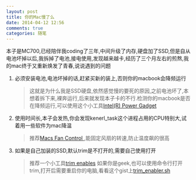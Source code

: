 ```yaml
---
layout: post
title: 你的Mac慢了么
date: 2014-04-12 12:56
comments: true
categories: 随笔
---
```


本子是MC700,已经陪伴我coding了三年,中间升级了内存,硬盘加了SSD,但是自从电池坏掉以后,我拆掉了电池,接电使用,发现越来越卡,经历了三个月左右的煎熬,我的mac终于又重新焕发了青春,说说遇到的问题

1. 必须安装电池,电池坏掉的话,赶紧买新的装上,否则你的macbook会降频运行

	>这就是为什么我是SSD硬盘,依然感觉慢的要死的原因,之前电池坏了,本想着拆下来,裸奔运行,后来就发现本子卡的不行.检测你的macbook是否在降频运行,可以使用这个小工具[Intel(R) Power Gadget](http://software.intel.com/en-us/articles/intel-power-gadget-20)

2. 使用时间长,本子会发热,你会发现kenerl_task这个进程占用的CPU特别大,试着用一些软件为mac降温
   >推荐[Macs Fan Control ](http://www.crystalidea.com/macs-fan-control),能固定风扇的转速,防止温度飙的很高
   
3. 如果是自己加装的SSD,默认trim是不打开的,需要自己使用打开
	>推荐一个小工具[trim enables](http://www.cindori.org/software/trimenabler/)
     如果你是geek,也可以使用命令行打开trim,打开后需要重启你的电脑,看看这个gist上[trim_enabler.sh](https://gist.github.com/return1/4058659)
   

